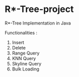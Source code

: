 # R*-Tree-project
R*-Tree Implementation in Java

Functionalities :
1. Insert
2. Delete
3. Range Query
4. KNN Query
5. Skyline Query
6. Bulk Loading
